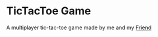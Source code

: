 # TicTacToe Game
A multiplayer tic-tac-toe game made by me and my [Friend](https://github.com/souravkgit)
